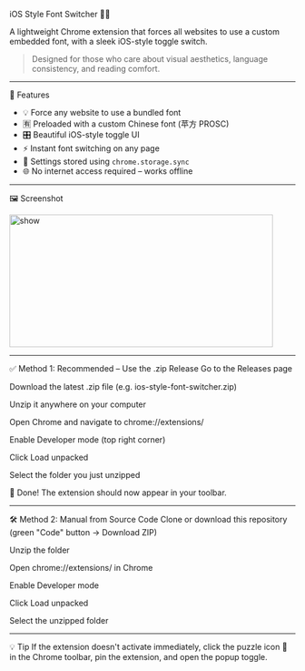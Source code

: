 iOS Style Font Switcher 🧩🔠

A lightweight Chrome extension that forces all websites to use a custom embedded font, with a sleek iOS-style toggle switch.

> Designed for those who care about visual aesthetics, language consistency, and reading comfort.

---

🚀 Features

- 💡 Force any website to use a bundled font
- 🈶️ Preloaded with a custom Chinese font (苹方 PROSC)
- 🎛️ Beautiful iOS-style toggle UI
- ⚡ Instant font switching on any page
- 🧠 Settings stored using `chrome.storage.sync`
- 🌐 No internet access required – works offline

---

🖼️ Screenshot

<img width="464" height="233" alt="show" src="https://github.com/user-attachments/assets/f8c55c6b-27a2-4107-8eee-924822a5f609" />



---
✅ Method 1: Recommended – Use the .zip Release
Go to the Releases page

Download the latest .zip file (e.g. ios-style-font-switcher.zip)

Unzip it anywhere on your computer

Open Chrome and navigate to chrome://extensions/

Enable Developer mode (top right corner)

Click Load unpacked

Select the folder you just unzipped

🎉 Done! The extension should now appear in your toolbar.

---

🛠️ Method 2: Manual from Source Code
Clone or download this repository (green "Code" button → Download ZIP)

Unzip the folder

Open chrome://extensions/ in Chrome

Enable Developer mode

Click Load unpacked

Select the unzipped folder

---

💡 Tip
If the extension doesn't activate immediately, click the puzzle icon 🧩 in the Chrome toolbar, pin the extension, and open the popup toggle.



